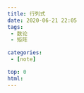 ```yaml
---
title: 行列式 
date: 2020-06-21 22:05
tags: 
 - 数论
 - 矩阵

categories:
 - [note]

top: 0 
html:
---
```


